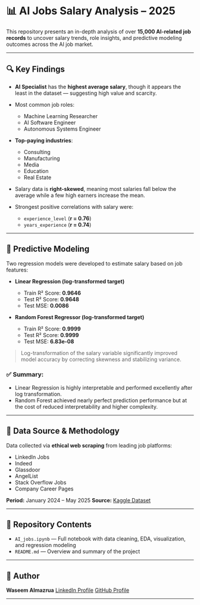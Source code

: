 # 📊 AI Jobs Salary Analysis – 2025

This repository presents an in-depth analysis of over **15,000 AI-related job records** to uncover salary trends, role insights, and predictive modeling outcomes across the AI job market.

---

## 🔍 Key Findings

* **AI Specialist** has the **highest average salary**, though it appears the least in the dataset — suggesting high value and scarcity.
* Most common job roles:

  * Machine Learning Researcher
  * AI Software Engineer
  * Autonomous Systems Engineer
 
    
* **Top-paying industries**:

  * Consulting
  * Manufacturing
  * Media
  * Education
  * Real Estate
    
* Salary data is **right-skewed**, meaning most salaries fall below the average while a few high earners increase the mean.
* Strongest positive correlations with salary were:

  * `experience_level` (**r = 0.76**)
  * `years_experience` (**r = 0.74**)

---

## 🧠 Predictive Modeling

Two regression models were developed to estimate salary based on job features:

* **Linear Regression (log-transformed target)**

  * Train R² Score: **0.9646**
  * Test R² Score: **0.9648**
  * Test MSE: **0.0086**

* **Random Forest Regressor (log-transformed target)**

  * Train R² Score: **0.9999**
  * Test R² Score: **0.9999**
  * Test MSE: **6.83e-08**

> Log-transformation of the salary variable significantly improved model accuracy by correcting skewness and stabilizing variance.

### ✅ Summary:

* Linear Regression is highly interpretable and performed excellently after log transformation.
* Random Forest achieved nearly perfect prediction performance but at the cost of reduced interpretability and higher complexity.

---

## 📂 Data Source & Methodology

Data collected via **ethical web scraping** from leading job platforms:

* LinkedIn Jobs
* Indeed
* Glassdoor
* AngelList
* Stack Overflow Jobs
* Company Career Pages

**Period:** January 2024 – May 2025
**Source:** [Kaggle Dataset](https://www.kaggle.com/datasets/bismasajjad/global-ai-job-market-and-salary-trends-2025)

---

## 📁 Repository Contents

* `AI_jobs.ipynb` — Full notebook with data cleaning, EDA, visualization, and regression modeling
* `README.md` — Overview and summary of the project

---

## 🚀 Author

**Waseem Almazrua**
[LinkedIn Profile](https://www.linkedin.com/in/waseemalmazrua/)
[GitHub Profile](https://github.com/waseemalmazrua)

---

